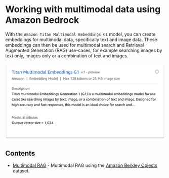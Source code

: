 # Working with multimodal data using Amazon Bedrock

With the `Amazon Titan Multimodal Embeddings G1` model, you can create embeddings for multimodal data, specifically text and image data. These embeddings can then be used for multimodal search and Retrieval Augmented Generation (RAG) use-cases, for example searching images by text only, images only or a combination of text and images. 


![Amazon Titan Multimodal Embeddings G1](images/titan-embeddings-g1-image.png)

## Contents

- [Multimodal RAG](./rag/) - Multimodal RAG using the [Amazon Berkley Objects](https://amazon-berkeley-objects.s3.amazonaws.com/index.html) dataset. 
